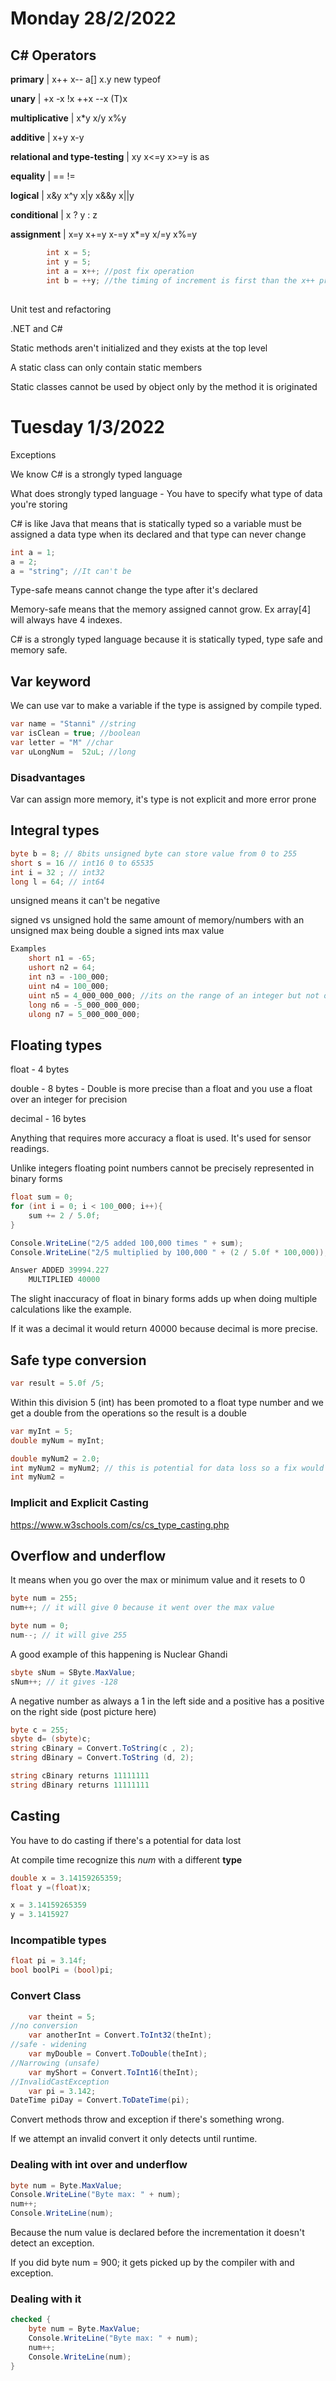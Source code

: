 # Monday 28/2/2022

## C# Operators

**primary** | x++ x-- a[] x.y new typeof

**unary** | +x -x !x ++x --x (T)x

**multiplicative** | x*y x/y x%y

**additive** | x+y x-y

**relational and type-testing** | x<y x>y x<=y x>=y is as

**equality** | == !=

**logical** | x&y x^y x|y x&&y x||y

**conditional** | x ? y : z

**assignment** | x=y x+=y x-=y x*=y x/=y x%=y

```csharp
        int x = 5;
        int y = 5;
        int a = x++; //post fix operation
        int b = ++y; //the timing of increment is first than the x++ pre fix operation
```

## 

Unit test and refactoring

.NET and C#

Static methods aren't initialized and they exists at the top level

A static class can only contain static members

Static classes cannot be used by object only by the method it is originated

# Tuesday 1/3/2022

Exceptions

We know C# is a strongly typed language

What does strongly typed language - You have to specify what type of data you're storing

C# is like Java that means that is statically typed so a variable must be assigned a data type when its declared and that type can never change 

```csharp
int a = 1;
a = 2;
a = "string"; //It can't be
```

Type-safe means cannot change the type after it's declared

Memory-safe means that the memory assigned cannot grow. Ex array[4] will always have 4 indexes.

C# is a strongly typed language because it is statically typed, type safe and memory safe.

## Var keyword

We can use var to make a variable if the type is assigned by compile typed.

```csharp
var name = "Stanni" //string
var isClean = true; //boolean
var letter = "M" //char
var uLongNum =  52uL; //long
```

### Disadvantages

Var can assign more memory, it's type is not explicit and more error prone

## Integral types

```csharp
byte b = 8; // 8bits unsigned byte can store value from 0 to 255
short s = 16 // int16 0 to 65535
int i = 32 ; // int32 
long l = 64; // int64
```

unsigned means it can't be negative

signed vs unsigned hold the same amount of memory/numbers with an unsigned max being double a signed ints max value

```csharp
Examples
    short n1 = -65;
	ushort n2 = 64;
	int n3 = -100_000;
	uint n4 = 100_000;
	uint n5 = 4_000_000_000; //its on the range of an integer but not of an unsigned integer
	long n6 = -5_000_000_000;
	ulong n7 = 5_000_000_000;
```

## Floating types

float - 4 bytes

double - 8 bytes - Double is more precise than a float and you use a float over an integer for precision

decimal - 16 bytes

Anything that requires more accuracy a float is used. It's used for sensor readings.

Unlike integers floating point numbers cannot be precisely represented in binary forms

```csharp
float sum = 0;
for (int i = 0; i < 100_000; i++){    
    sum += 2 / 5.0f;
}

Console.WriteLine("2/5 added 100,000 times " + sum);
Console.WriteLine("2/5 multiplied by 100,000 " + (2 / 5.0f * 100,000));

Answer ADDED 39994.227
    MULTIPLIED 40000
```

The slight inaccuracy of float in binary forms adds up when doing multiple calculations like the example.

If it was a decimal it would return 40000 because decimal is more precise.

## Safe type conversion

``` csharp
var result = 5.0f /5;
```

Within this division 5 (int) has been promoted to a float type number and we get a double from the operations so the result is a double

```csharp
var myInt = 5;
double myNum = myInt;

double myNum2 = 2.0;
int myNum2 = myNum2; // this is potential for data loss so a fix would be
int myNum2 = 
```

### Implicit and Explicit Casting

https://www.w3schools.com/cs/cs_type_casting.php

## Overflow and underflow

It means when you go over the max or minimum value and it resets to 0

``` csharp
byte num = 255;
num++; // it will give 0 because it went over the max value

byte num = 0;
num--; // it will give 255
```

A good example of this happening is Nuclear Ghandi

```csharp
sbyte sNum = SByte.MaxValue;
sNum++; // it gives -128
```

A negative number as always a 1 in the left side and a positive has a positive on the right side (post picture here)

```csharp
byte c = 255;
sbyte d= (sbyte)c;
string cBinary = Convert.ToString(c , 2);
string dBinary = Convert.ToString (d, 2);

string cBinary returns 11111111
string dBinary returns 11111111
```

## Casting

You have to do casting if there's a potential for data lost

At compile time recognize this *num* with a different **type**

``` csharp
double x = 3.14159265359;
float y =(float)x;

x = 3.14159265359
y = 3.1415927
```

### Incompatible types

```csharp
float pi = 3.14f;
bool boolPi = (bool)pi;
```

### Convert Class

```csharp
 	var theint = 5;
//no conversion
	var anotherInt = Convert.ToInt32(theInt);
//safe - widening
	var myDouble = Convert.ToDouble(theInt);
//Narrowing (unsafe)
	var myShort = Convert.ToInt16(theInt);
//InvalidCastException
	var pi = 3.142;
DateTime piDay = Convert.ToDateTime(pi);
```

Convert methods throw and exception if there's something wrong.

If we attempt an invalid convert it only detects until runtime.

### Dealing with int over and underflow

```csharp
byte num = Byte.MaxValue;
Console.WriteLine("Byte max: " + num);
num++;
Console.WriteLine(num);
```

Because the num value is declared before the incrementation it doesn't detect an exception.

If you did byte num = 900; it gets picked up by the compiler with and exception.

### Dealing with it

```csharp
checked {    
    byte num = Byte.MaxValue;
	Console.WriteLine("Byte max: " + num);
	num++;
	Console.WriteLine(num);    
}
```

